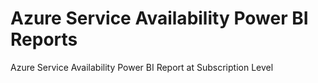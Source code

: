 # Azure Service Availability Power BI Reports
Azure Service Availability Power BI Report at Subscription Level
